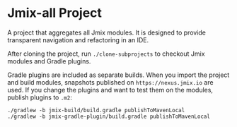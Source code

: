 # Jmix-all Project

A project that aggregates all Jmix modules. It is designed to provide transparent navigation and refactoring in an IDE.  

After cloning the project, run `./clone-subprojects` to checkout Jmix modules and Gradle plugins. 

Gradle plugins are included as separate builds. When you import the project and build modules, snapshots published on `https://nexus.jmix.io` are used. If you change the plugins and want to test them on the modules, publish plugins to `.m2`:

```
./gradlew -b jmix-build/build.gradle publishToMavenLocal
./gradlew -b jmix-gradle-plugin/build.gradle publishToMavenLocal
```